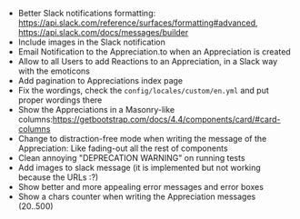 - Better Slack notifications formatting: https://api.slack.com/reference/surfaces/formatting#advanced, https://api.slack.com/docs/messages/builder
- Include images in the Slack notification
- Email Notification to the Appreciation.to when an Appreciation is created
- Allow to all Users to add Reactions to an Appreciation, in a Slack way with the emoticons
- Add pagination to Appreciations index page
- Fix the wordings, check the `config/locales/custom/en.yml` and put proper wordings there
- Show the Appreciations in a Masonry-like columns:https://getbootstrap.com/docs/4.4/components/card/#card-columns
- Change to distraction-free mode when writing the message of the Appreciation: Like fading-out all the rest of components
- Clean annoying "DEPRECATION WARNING" on running tests
- Add images to slack message (it is implemented but not working because the URLs :?)
- Show better and more appealing error messages and error boxes
- Show a chars counter when writing the Appreciation messages (20..500)


